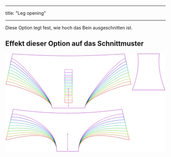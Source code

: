 - - -
title: "Leg opening"
- - -

Diese Option legt fest, wie hoch das Bein ausgeschnitten ist.

## Effekt dieser Option auf das Schnittmuster

![Dieses Bild zeigt den Effekt dieser Option, indem es mehrere Varianten überlagert, die einen anderen Wert für diese Option haben](ursula_legopening_sample.svg "Effect of this option on the pattern")
